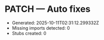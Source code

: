 # PATCH — Auto fixes
- Generated: 2025-10-11T02:31:12.299332Z
- Missing imports detected: 0
- Stubs created: 0
